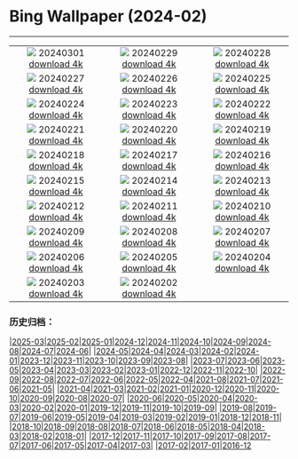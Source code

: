# Bing Wallpaper (2024-02)
**************
| | | |
|:-:|:-:|:-:|
| ![](https://www.bing.com/th?id=OHR.Schmetterlingswiese_DE-DE0613438088_1920x1080.jpg) 20240301 [download 4k](https://www.bing.com/th?id=OHR.Schmetterlingswiese_DE-DE0613438088_UHD.jpg) | ![](https://www.bing.com/th?id=OHR.LeapingSquirrel_DE-DE7623766811_1920x1080.jpg) 20240229 [download 4k](https://www.bing.com/th?id=OHR.LeapingSquirrel_DE-DE7623766811_UHD.jpg) | ![](https://www.bing.com/th?id=OHR.BamburghCastleUK_DE-DE7368019020_1920x1080.jpg) 20240228 [download 4k](https://www.bing.com/th?id=OHR.BamburghCastleUK_DE-DE7368019020_UHD.jpg) |
| ![](https://www.bing.com/th?id=OHR.PolarBearCubs_DE-DE7089509348_1920x1080.jpg) 20240227 [download 4k](https://www.bing.com/th?id=OHR.PolarBearCubs_DE-DE7089509348_UHD.jpg) | ![](https://www.bing.com/th?id=OHR.GrandCanyonWinter_DE-DE6805018652_1920x1080.jpg) 20240226 [download 4k](https://www.bing.com/th?id=OHR.GrandCanyonWinter_DE-DE6805018652_UHD.jpg) | ![](https://www.bing.com/th?id=OHR.MtPrevostDuncan_DE-DE5893806279_1920x1080.jpg) 20240225 [download 4k](https://www.bing.com/th?id=OHR.MtPrevostDuncan_DE-DE5893806279_UHD.jpg) |
| ![](https://www.bing.com/th?id=OHR.HanselGretelHouse_DE-DE6769523400_1920x1080.jpg) 20240224 [download 4k](https://www.bing.com/th?id=OHR.HanselGretelHouse_DE-DE6769523400_UHD.jpg) | ![](https://www.bing.com/th?id=OHR.HaghartsinMonastery_DE-DE6295908879_1920x1080.jpg) 20240223 [download 4k](https://www.bing.com/th?id=OHR.HaghartsinMonastery_DE-DE6295908879_UHD.jpg) | ![](https://www.bing.com/th?id=OHR.FrozenSoapBubble_DE-DE1646022530_1920x1080.jpg) 20240222 [download 4k](https://www.bing.com/th?id=OHR.FrozenSoapBubble_DE-DE1646022530_UHD.jpg) |
| ![](https://www.bing.com/th?id=OHR.YosemiteFirefall_DE-DE4800433927_1920x1080.jpg) 20240221 [download 4k](https://www.bing.com/th?id=OHR.YosemiteFirefall_DE-DE4800433927_UHD.jpg) | ![](https://www.bing.com/th?id=OHR.PeakDistrictNP_DE-DE4372136028_1920x1080.jpg) 20240220 [download 4k](https://www.bing.com/th?id=OHR.PeakDistrictNP_DE-DE4372136028_UHD.jpg) | ![](https://www.bing.com/th?id=OHR.CarnavalTenerife_DE-DE3563683527_1920x1080.jpg) 20240219 [download 4k](https://www.bing.com/th?id=OHR.CarnavalTenerife_DE-DE3563683527_UHD.jpg) |
| ![](https://www.bing.com/th?id=OHR.DominicaWhales_DE-DE9056542872_1920x1080.jpg) 20240218 [download 4k](https://www.bing.com/th?id=OHR.DominicaWhales_DE-DE9056542872_UHD.jpg) | ![](https://www.bing.com/th?id=OHR.LakeDolomites_DE-DE3348859489_1920x1080.jpg) 20240217 [download 4k](https://www.bing.com/th?id=OHR.LakeDolomites_DE-DE3348859489_UHD.jpg) | ![](https://www.bing.com/th?id=OHR.BackyardBird_DE-DE3770277310_1920x1080.jpg) 20240216 [download 4k](https://www.bing.com/th?id=OHR.BackyardBird_DE-DE3770277310_UHD.jpg) |
| ![](https://www.bing.com/th?id=OHR.BerlinalePalast_DE-DE2536739383_1920x1080.jpg) 20240215 [download 4k](https://www.bing.com/th?id=OHR.BerlinalePalast_DE-DE2536739383_UHD.jpg) | ![](https://www.bing.com/th?id=OHR.BowingCrane_DE-DE6578691031_1920x1080.jpg) 20240214 [download 4k](https://www.bing.com/th?id=OHR.BowingCrane_DE-DE6578691031_UHD.jpg) | ![](https://www.bing.com/th?id=OHR.MarignyBeads_DE-DE5830440814_1920x1080.jpg) 20240213 [download 4k](https://www.bing.com/th?id=OHR.MarignyBeads_DE-DE5830440814_UHD.jpg) |
| ![](https://www.bing.com/th?id=OHR.GiantTortoise_DE-DE4591798432_1920x1080.jpg) 20240212 [download 4k](https://www.bing.com/th?id=OHR.GiantTortoise_DE-DE4591798432_UHD.jpg) | ![](https://www.bing.com/th?id=OHR.FolegandrosGreece_DE-DE3993128464_1920x1080.jpg) 20240211 [download 4k](https://www.bing.com/th?id=OHR.FolegandrosGreece_DE-DE3993128464_UHD.jpg) | ![](https://www.bing.com/th?id=OHR.ChinaDragon_DE-DE3426075443_1920x1080.jpg) 20240210 [download 4k](https://www.bing.com/th?id=OHR.ChinaDragon_DE-DE3426075443_UHD.jpg) |
| ![](https://www.bing.com/th?id=OHR.PegadungRocks_DE-DE2295980114_1920x1080.jpg) 20240209 [download 4k](https://www.bing.com/th?id=OHR.PegadungRocks_DE-DE2295980114_UHD.jpg) | ![](https://www.bing.com/th?id=OHR.MtHoodOregon_DE-DE1892795022_1920x1080.jpg) 20240208 [download 4k](https://www.bing.com/th?id=OHR.MtHoodOregon_DE-DE1892795022_UHD.jpg) | ![](https://www.bing.com/th?id=OHR.StJamesPool_DE-DE1729086692_1920x1080.jpg) 20240207 [download 4k](https://www.bing.com/th?id=OHR.StJamesPool_DE-DE1729086692_UHD.jpg) |
| ![](https://www.bing.com/th?id=OHR.LakeTahoeRock_DE-DE1626232597_1920x1080.jpg) 20240206 [download 4k](https://www.bing.com/th?id=OHR.LakeTahoeRock_DE-DE1626232597_UHD.jpg) | ![](https://www.bing.com/th?id=OHR.MunichOperaHouse_DE-DE1491407214_1920x1080.jpg) 20240205 [download 4k](https://www.bing.com/th?id=OHR.MunichOperaHouse_DE-DE1491407214_UHD.jpg) | ![](https://www.bing.com/th?id=OHR.DevetashkaCave_DE-DE0726583850_1920x1080.jpg) 20240204 [download 4k](https://www.bing.com/th?id=OHR.DevetashkaCave_DE-DE0726583850_UHD.jpg) |
| ![](https://www.bing.com/th?id=OHR.VeniceCarnival_DE-DE9873730280_1920x1080.jpg) 20240203 [download 4k](https://www.bing.com/th?id=OHR.VeniceCarnival_DE-DE9873730280_UHD.jpg) | ![](https://www.bing.com/th?id=OHR.AlpineMarmot_DE-DE8110603230_1920x1080.jpg) 20240202 [download 4k](https://www.bing.com/th?id=OHR.AlpineMarmot_DE-DE8110603230_UHD.jpg) |  |

### 历史归档：

|[2025-03](/../2025-03/2025-03.md)|[2025-02](/../2025-02/2025-02.md)|[2025-01](/../2025-01/2025-01.md)|[2024-12](/../2024-12/2024-12.md)|[2024-11](/../2024-11/2024-11.md)|[2024-10](/../2024-10/2024-10.md)|[2024-09](/../2024-09/2024-09.md)|[2024-08](/../2024-08/2024-08.md)|[2024-07](/../2024-07/2024-07.md)|[2024-06](/../2024-06/2024-06.md)|
|[2024-05](/../2024-05/2024-05.md)|[2024-04](/../2024-04/2024-04.md)|[2024-03](/../2024-03/2024-03.md)|[2024-02](/2024-02.md)|[2024-01](/../2024-01/2024-01.md)|[2023-12](/../2023-12/2023-12.md)|[2023-11](/../2023-11/2023-11.md)|[2023-10](/../2023-10/2023-10.md)|[2023-09](/../2023-09/2023-09.md)|[2023-08](/../2023-08/2023-08.md)|
|[2023-07](/../2023-07/2023-07.md)|[2023-06](/../2023-06/2023-06.md)|[2023-05](/../2023-05/2023-05.md)|[2023-04](/../2023-04/2023-04.md)|[2023-03](/../2023-03/2023-03.md)|[2023-02](/../2023-02/2023-02.md)|[2023-01](/../2023-01/2023-01.md)|[2022-12](/../2022-12/2022-12.md)|[2022-11](/../2022-11/2022-11.md)|[2022-10](/../2022-10/2022-10.md)|
|[2022-09](/../2022-09/2022-09.md)|[2022-08](/../2022-08/2022-08.md)|[2022-07](/../2022-07/2022-07.md)|[2022-06](/../2022-06/2022-06.md)|[2022-05](/../2022-05/2022-05.md)|[2022-04](/../2022-04/2022-04.md)|[2021-08](/../2021-08/2021-08.md)|[2021-07](/../2021-07/2021-07.md)|[2021-06](/../2021-06/2021-06.md)|[2021-05](/../2021-05/2021-05.md)|
|[2021-04](/../2021-04/2021-04.md)|[2021-03](/../2021-03/2021-03.md)|[2021-02](/../2021-02/2021-02.md)|[2021-01](/../2021-01/2021-01.md)|[2020-12](/../2020-12/2020-12.md)|[2020-11](/../2020-11/2020-11.md)|[2020-10](/../2020-10/2020-10.md)|[2020-09](/../2020-09/2020-09.md)|[2020-08](/../2020-08/2020-08.md)|[2020-07](/../2020-07/2020-07.md)|
|[2020-06](/../2020-06/2020-06.md)|[2020-05](/../2020-05/2020-05.md)|[2020-04](/../2020-04/2020-04.md)|[2020-03](/../2020-03/2020-03.md)|[2020-02](/../2020-02/2020-02.md)|[2020-01](/../2020-01/2020-01.md)|[2019-12](/../2019-12/2019-12.md)|[2019-11](/../2019-11/2019-11.md)|[2019-10](/../2019-10/2019-10.md)|[2019-09](/../2019-09/2019-09.md)|
|[2019-08](/../2019-08/2019-08.md)|[2019-07](/../2019-07/2019-07.md)|[2019-06](/../2019-06/2019-06.md)|[2019-05](/../2019-05/2019-05.md)|[2019-04](/../2019-04/2019-04.md)|[2019-03](/../2019-03/2019-03.md)|[2019-02](/../2019-02/2019-02.md)|[2019-01](/../2019-01/2019-01.md)|[2018-12](/../2018-12/2018-12.md)|[2018-11](/../2018-11/2018-11.md)|
|[2018-10](/../2018-10/2018-10.md)|[2018-09](/../2018-09/2018-09.md)|[2018-08](/../2018-08/2018-08.md)|[2018-07](/../2018-07/2018-07.md)|[2018-06](/../2018-06/2018-06.md)|[2018-05](/../2018-05/2018-05.md)|[2018-04](/../2018-04/2018-04.md)|[2018-03](/../2018-03/2018-03.md)|[2018-02](/../2018-02/2018-02.md)|[2018-01](/../2018-01/2018-01.md)|
|[2017-12](/../2017-12/2017-12.md)|[2017-11](/../2017-11/2017-11.md)|[2017-10](/../2017-10/2017-10.md)|[2017-09](/../2017-09/2017-09.md)|[2017-08](/../2017-08/2017-08.md)|[2017-07](/../2017-07/2017-07.md)|[2017-06](/../2017-06/2017-06.md)|[2017-05](/../2017-05/2017-05.md)|[2017-04](/../2017-04/2017-04.md)|[2017-03](/../2017-03/2017-03.md)|
|[2017-02](/../2017-02/2017-02.md)|[2017-01](/../2017-01/2017-01.md)|[2016-12](/../2016-12/2016-12.md)